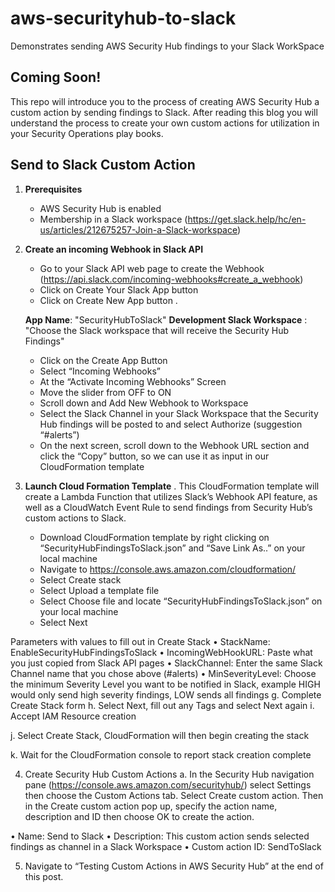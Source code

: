 # aws-securityhub-to-slack
Demonstrates sending AWS Security Hub findings to your Slack WorkSpace 

## Coming Soon!
This repo will introduce you to the process of creating AWS Security Hub a custom action by sending findings to Slack.  After reading this blog you will understand the process to create your own custom actions for utilization in your Security Operations play books.

## Send to Slack Custom Action

1.	**Prerequisites**
    + AWS Security Hub is enabled
    + Membership in a Slack workspace (https://get.slack.help/hc/en-us/articles/212675257-Join-a-Slack-workspace)
2.  **Create an incoming Webhook in Slack API**
    + Go to your Slack API web page to create the Webhook (https://api.slack.com/incoming-webhooks#create_a_webhook)
    + Click on Create Your Slack App button
    + Click on Create New App button . 
    
    **App Name**: "SecurityHubToSlack"
    **Development Slack Workspace** : "Choose the Slack workspace that will receive the Security Hub Findings"          
 
    + Click on the Create App Button
    + Select “Incoming Webhooks” 
    + At the “Activate Incoming Webhooks” Screen
    + Move the slider from OFF   to ON  
    + Scroll down and Add New Webhook to Workspace
    + Select the Slack Channel in your Slack Workspace that the Security Hub findings will be posted to and select Authorize (suggestion “#alerts”)
    + On the next screen, scroll down to the Webhook URL section and click the “Copy” button, so we can use it as input in our CloudFormation template
 
3.	**Launch Cloud Formation Template** . 
This CloudFormation template will create a Lambda Function that utilizes Slack’s Webhook API feature, as well as a CloudWatch Event Rule to send findings from Security Hub’s custom actions to Slack.
    + Download CloudFormation template by right clicking on “SecurityHubFindingsToSlack.json” and “Save Link As..” on your local machine
    + Navigate to https://console.aws.amazon.com/cloudformation/
    + Select Create stack
    + Select Upload a template file
    + Select Choose file and locate “SecurityHubFindingsToSlack.json” on your local machine
    + Select Next

 


 
Parameters with values to fill out in Create Stack
•	StackName: EnableSecurityHubFindingsToSlack
•	IncomingWebHookURL: Paste what you just copied from Slack API pages
•	SlackChannel: Enter the same Slack Channel name that you chose above (#alerts)
•	MinSeverityLevel: Choose the minimum Severity Level you want to be notified in Slack, example HIGH would only send high severity findings, LOW sends all findings
g.	Complete Create Stack form
h.	Select Next, fill out any Tags and select Next again
i.	Accept IAM Resource creation
 

j.	Select Create Stack, CloudFormation will then begin creating the stack

 

k.	Wait for the CloudFormation console to report stack creation complete

 

4.	Create Security Hub Custom Actions
a.	In the Security Hub navigation pane (https://console.aws.amazon.com/securityhub/) select Settings then choose the Custom Actions tab. Select Create custom action. Then in the Create custom action pop up, specify the action name, description and ID then choose OK to create the action.
 
•	Name: Send to Slack
•	Description: This custom action sends selected findings as channel in a Slack Workspace 
•	Custom action ID: SendToSlack


5.	Navigate to “Testing Custom Actions in AWS Security Hub” at the end of this post.

 

